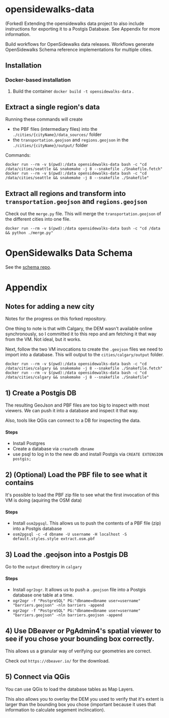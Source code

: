 # opensidewalks-data

(Forked) Extending the opensidewalks data project to also include instructions for exporting it to a Postgis Database. See Appendix for more information.

Build workflows for OpenSidewalks data releases. Workflows generate OpenSidewalks
Schema reference implementations for multiple cities.

## Installation

### Docker-based installation

1. Build the container
    `docker build -t opensidewalks-data` .

## Extract a single region's data

Running these commands will create 
- the PBF files (intermediary files) into the `./cities/{cityName}/data_sources/` folder
- the `transportation.geojson` and `regions.geojson` in the `./cities/{cityName}/output/` folder

Commands:

    docker run --rm -v $(pwd):/data opensidewalks-data bash -c "cd /data/cities/seattle && snakemake -j 8 --snakefile ./Snakefile.fetch"
    docker run --rm -v $(pwd):/data opensidewalks-data bash -c "cd /data/cities/seattle && snakemake -j 8 --snakefile ./Snakefile"

## Extract all regions and transform into `transportation.geojson` and `regions.geojson`

Check out the `merge.py` file. This will merge the `transportation.geojson` of the different cities into one file.

    docker run --rm -v $(pwd):/data opensidewalks-data bash -c "cd /data && python ./merge.py"

# OpenSidewalks Data Schema

See the [schema repo](https://github.com/OpenSidewalks/OpenSidewalks-Schema).

# Appendix
## Notes for adding a new city
Notes for the progress on this forked repository.

One thing to note is that with Calgary, the DEM wasn't available online synchronously, so I committed it to this repo and am fetching it that way from the VM. Not ideal, but it works.

Next, follow the two VM invocations to create the `.geojson` files we need to import into a database. This will output to the `cities/calgary/output` folder.

    docker run --rm -v $(pwd):/data opensidewalks-data bash -c "cd /data/cities/calgary && snakemake -j 8 --snakefile ./Snakefile.fetch"
    docker run --rm -v $(pwd):/data opensidewalks-data bash -c "cd /data/cities/calgary && snakemake -j 8 --snakefile ./Snakefile"

## 1) Create a Postgis DB
The resulting GeoJson and PBF files are too big to inspect with most viewers. We can push it into a database and inspect it that way.

Also, tools like QGis can connect to a DB for inspecting the data.

#### Steps
- Install Postgres
- Create a database via `createdb dbname`
- use psql to log in to the new db and install Postgis via `CREATE EXTENSION postgis;`

## 2) (Optional) Load the PBF file to see what it contains
It's possible to load the PBF zip file to see what the first invocation of this VM is doing (aquiring the OSM data)

#### Steps
- Install `osm2pgsql`. This allows us to push the contents of a PBF file (zip) into a Postgis database 
- `osm2pgsql -c -d dbname -U username -H localhost -S default.styles.style extract.osm.pbf`

## 3) Load the .geojson into a Postgis DB

Go to the `output` directory in `calgary`

#### Steps
- Install `ogr2ogr`. It allows us to push a `.geojson` file into a Postgis database one table at a time. 
- `ogr2ogr -f "PostgreSQL" PG:"dbname=dbname user=username" "barriers.geojson" -nln barriers -append`
- `ogr2ogr -f "PostgreSQL" PG:"dbname=dbname user=username" "barriers.geojson" -nln barriers.geojson -append`

## 4) Use DBeaver or PgAdmin4's spatial viewer to see if you chose your bounding box correctly.
This allows us a granular way of verifying our geometries are correct.

Check out `https://dbeaver.io/` for the download.

## 5) Connect via QGis
You can use QGis to load the database tables as Map Layers.

This also allows you to overlay the DEM you used to verify that it's extent is larger than the bounding box you chose (important because it uses that information to calculate segement inclincation).
